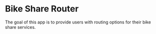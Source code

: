 # Bike Share Router

The goal of this app is to provide users with routing options for their bike share services.
